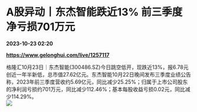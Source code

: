 # A股异动丨东杰智能跌近13% 前三季度净亏损701万元

**2023-10-23 02:20**

**https://www.gelonghui.com/live/1257117**

格隆汇10月23日｜东杰智能(300486.SZ)今日跳空低开，现跌近13%，报6.78元创近一年半新低，总市值27.62亿元。东杰智能10月22日晚间发布三季度业绩公告称，2023年前三季度营收约5.69亿元，同比减少25.25%；归属于上市公司股东的净利润亏损约701万元，同比减少112.46%；基本每股收益亏损0.02元，同比减少114.29%。  
![](https://img5.gelonghui.com/live/0a0dd-255b88a0-0495-47f1-9dbb-0e36c15a10da.png)